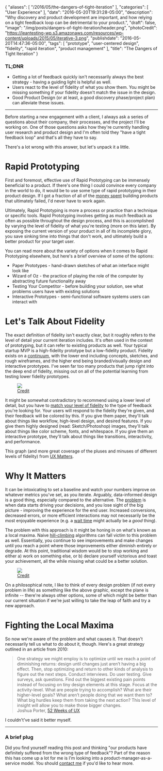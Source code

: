 {
   "aliases": [
      "/2016/05/the-dangers-of-tight-iteration"
   ],
   "categories": [
      "User Experience"
   ],
   "date": "2016-05-20T19:31:28-05:00",
   "description": "Why discovery and product development are important, and how relying on a tight feedback loop can be detrimental to your product.",
   "draft": false,
   "image": "/img/posts/dangers-of-tight-iteration/header.png",
   "photoCredit": "https://leantesting-wp.s3.amazonaws.com/resources/wp-content/uploads/2015/05/iterative-3.png",
   "publishdate": "2016-05-20T14:47:36-05:00",
   "tags": [
      "prototype",
      "user-centered design",
      "fidelity",
      "rapid iteration",
      "product management"
   ],
   "title": "The Dangers of Tight Iteration"
}

<div class="tldnr">
  <h3>TL;DNR</h3>
  <ul>
    <li>Getting a lot of feedback quickly isn't necessarily always the best strategy - having a guiding light is helpful as well.</li>
    <li>Users react to the level of fidelity of what you show them. You might be missing something if your fidelity doesn't match the issue in the design.</li>
    <li>Good Product Design (or at least, a good discovery phase/project plan) can alleviate these issues.</li>
  </ul>
</div>
<hr/>

Before starting a new engagement with a client, I always ask a series of questions about their company, their processes, and the project I'll be working on. One of those questions asks how they're currently handling user research and product design and I'm often told they "have a tight feedback loop" and that's all they have to say.

There's a lot wrong with this answer, but let's unpack it a little.

# Rapid Prototyping <a name="rapidPrototyping" href="#rapidPrototyping"><i class="ion-link"></i></a>

First and foremost, effective use of Rapid Prototyping can be immensely beneficial to a product. If there's one thing I could convince every company in the world to do, it would be to use some type of rapid prototyping in their product design. If I got a fraction of all of the <a href="http://time.com/13549/the-10-worst-product-fails-of-all-time/">money spent</a> building products that ultimately failed, I'd never have to work again.

Ultimately, Rapid Prototyping is more a process or practice than a technique or specific tools. Rapid Prototyping involves getting as much feedback as often as possible throughout the design process, and this is accomplished by varying the level of fidelity of what you're testing (more on this later). By exposing the current version of your product in all of its incomplete glory, you save sinking time into things that don't work, and ultimately build a better product for your target user.

You can read more about the variety of options when it comes to Rapid Prototyping elsewhere, but here's a brief overview of some of the options:

* Paper Prototypes - hand-drawn sketches of what an interface might look like
* Wizard of Oz - the practice of playing the role of the computer by abstracting future functionality away
* Testing Your Competitor - before building your solution, see what problems users have with existing solutions
* Interactive Prototypes - semi-functional software systems users can interact with


# Let's Talk About Fidelity <a name="fidelity" href="#fidelity"><i class="ion-link"></i></a>

The exact definition of fidelity isn't exactly clear, but it roughly refers to the level of detail your current iteration includes. It's often used in the context of prototyping, but it can refer to existing products as well. Your typical startup MVP is a high-fidelity prototype but a low-fidelity product. Fidelity exists on a <a href="https://www.smashingmagazine.com/2010/06/design-better-faster-with-rapid-prototyping/#the-prototyping-spectrum">continuum</a>, with the lower end including concepts, sketches, and rough wireframes, and the higher end being branded/visually design and interactive prototypes. I've seen far too many products that jump right into the deep end of fidelity, missing out on all of the potential learning from testing lower fidelity prototypes.

<figure>
<img src="/img/posts/dangers-of-tight-iteration/graph.jpg" />
<figcaption><a href="http://www.uxmatters.com/mt/archives/2010/05/sketches-and-wireframes-and-prototypes-oh-my-creating-your-own-magical-wizard-experience.php">Credit</a></figcaption>
</figure>

It might be somewhat contradictory to recommend using a lower level of detail, but you have to <a href="https://blinkux.com/blog/choosing-the-right-level-of-fidelity-for-your-wireframes/">match your level of fidelity</a> to the type of feedback you're looking for. Your users will respond to the fidelity they're given, and their feedback will be colored by this. If you give them paper, they'll talk about things like workflow, high-level design, and desired features. If you give them highly designed (read: Sketch/Photoshop) images, they'll talk about things like color scheme, fonts, and whitespace. If you give them an interactive prototype, they'll talk about things like transitions, interactivity, and performance.

This graph (and more great coverage of the pluses and minuses of different levels of fidelity) from <a href="http://www.uxmatters.com/mt/archives/2010/05/sketches-and-wireframes-and-prototypes-oh-my-creating-your-own-magical-wizard-experience.php">UX Matters</a>.


# Why It Matters <a name="why" href="#why"><i class="ion-link"></i></a>

It can be intoxicating to set a baseline and watch your numbers improve on whatever metrics you've set, as you iterate. Arguably, data-informed design is a good thing, especially compared to the alternative. The <a href="http://adaptivepath.org/ideas/data-informed-not-data-driven-the-subtext/">problem</a> is when data starts driving your decisions, and you lose sight of the big picture - improving the experience for the end user. Increased conversions, decreased errors, or more efficient interactions may not necessarily be the most enjoyable experience (e.g. a <a href="http://www.people.hbs.edu/rbuell/papers/buell_norton_2011.pdf">wait time</a> might actually be a _good_ thing).

The problem with this approach is it might be honing in on what's known as a local maxima. Naive <a href="https://en.wikipedia.org/wiki/Hill_climbing">hill-climbing</a> algorithms can fall victim to this problem as well. Essentially, you continue to see improvements and make changes until you reach a point where those improvements either diminish entirely or degrade. At this point, traditional wisdom would be to stop working and either a) work on something else, or b) declare yourself victorious and toast your achievement, all the while missing what could be a better solution.

<figure>
  <img src="/img/posts/dangers-of-tight-iteration/local-maxima.jpg" />
  <figcaption><a href="http://www.90percentofeverything.com/2011/01/06/local-maxima-and-the-perils-of-data-driven-design/">Credit</a></figcaption>
</figure>

On a philosophical note, I like to think of every design problem (if not every problem in life) as something like the above graphic, except the plane is infinite -- there're always other options, some of which might be better than our current situation if we're just willing to take the leap of faith and try a new approach.

# Fighting the Local Maxima <a name="local" href="#local"><i class="ion-link"></i></a>

So now we're aware of the problem and what causes it. That doesn't necessarily tell us what to do about it, though. Here's a great strategy outlined in an article from 2010:

<blockquote>
  One strategy we might employ is to optimize until we reach a point of diminishing returns: design until changes just aren’t having a big effect. Then, stop optimizing and return to other kinds of analysis to figure out the next steps. Conduct interviews. Do user testing. Give surveys, ask questions. Find out the biggest existing pain points instead of focusing on tiny design elements at this stage. Focus at the activity-level. What are people trying to accomplish? What are their higher-level goals? What aren’t people doing that we want them to? What big hurdles keep them from taking the next action? This level of insight will allow you to make those bigger changes.
  <footer>Joshua Porter, <a href="http://52weeksofux.com/post/694598769/the-local-maximum">52 Weeks of UX</a></footer>
</blockquote>

I couldn't've said it better myself.

<hr/>

### A brief plug

Did you find yourself reading this post and thinking "our products have definitely suffered from the wrong type of feedback"? Part of the reason this has come up a lot for me is I'm looking into a product-manager-as-a-service model. You should <a href="mailto:bradley.orego@gmail.com">contact me</a> if you'd like to hear more.
